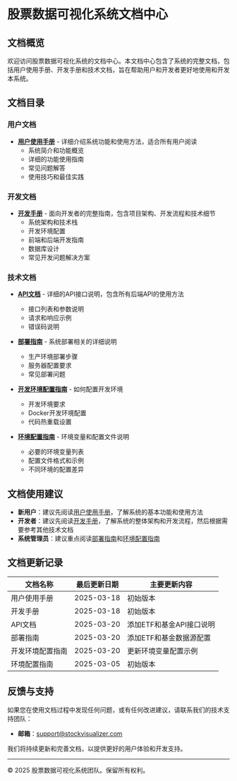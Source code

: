 # 股票数据可视化系统文档中心

## 文档概览

欢迎访问股票数据可视化系统的文档中心。本文档中心包含了系统的完整文档，包括用户使用手册、开发手册和技术文档，旨在帮助用户和开发者更好地使用和开发本系统。

## 文档目录

### 用户文档

- [**用户使用手册**](user_manual.md) - 详细介绍系统功能和使用方法，适合所有用户阅读
  - 系统简介和功能概览
  - 详细的功能使用指南
  - 常见问题解答
  - 使用技巧和最佳实践

### 开发文档

- [**开发手册**](developer_manual.md) - 面向开发者的完整指南，包含项目架构、开发流程和技术细节
  - 系统架构和技术栈
  - 开发环境配置
  - 前端和后端开发指南
  - 数据库设计
  - 常见开发问题解决方案

### 技术文档

- [**API文档**](api_documentation.md) - 详细的API接口说明，包含所有后端API的使用方法
  - 接口列表和参数说明
  - 请求和响应示例
  - 错误码说明

- [**部署指南**](deployment_guide.md) - 系统部署相关的详细说明
  - 生产环境部署步骤
  - 服务器配置要求
  - 常见部署问题

- [**开发环境配置指南**](dev_environment_guide.md) - 如何配置开发环境
  - 开发环境要求
  - Docker开发环境配置
  - 代码热重载设置

- [**环境配置指南**](env_config_guide.md) - 环境变量和配置文件说明
  - 必要的环境变量列表
  - 配置文件格式和示例
  - 不同环境的配置差异

## 文档使用建议

- **新用户**：建议先阅读[用户使用手册](user_manual.md)，了解系统的基本功能和使用方法
- **开发者**：建议先阅读[开发手册](developer_manual.md)，了解系统的整体架构和开发流程，然后根据需要参考其他技术文档
- **系统管理员**：建议重点阅读[部署指南](deployment_guide.md)和[环境配置指南](env_config_guide.md)

## 文档更新记录

| 文档名称 | 最后更新日期 | 主要更新内容 |
|---------|------------|------------|
| 用户使用手册 | 2025-03-18 | 初始版本 |
| 开发手册 | 2025-03-18 | 初始版本 |
| API文档 | 2025-03-20 | 添加ETF和基金API接口说明 |
| 部署指南 | 2025-03-20 | 添加ETF和基金数据源配置 |
| 开发环境配置指南 | 2025-03-20 | 更新环境变量配置示例 |
| 环境配置指南 | 2025-03-05 | 初始版本 |

## 反馈与支持

如果您在使用文档过程中发现任何问题，或有任何改进建议，请联系我们的技术支持团队：

- **邮箱**：support@stockvisualizer.com

我们将持续更新和完善文档，以提供更好的用户体验和开发支持。

---

© 2025 股票数据可视化系统团队。保留所有权利。